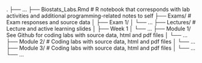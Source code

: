 .
├── ...
├── Biostats_Labs.Rmd   # R notebook that corresponds with lab activities and additional programming-related notes to self
├── Exams/              # Exam responses and source data
│     ├── Exam 1/ 
│     └── ...
├── Lectures/           # Lecture and active learning slides
│     ├── Week 1 
│     └── ...
├── Module 1/          See Github for coding labs with source data, html and pdf files
│     └── ...
├── Module 2/           # Coding labs with source data, html and pdf files
│     └── ...
├── Module 3/           # Coding labs with source data, html and pdf files
│     └── ...
└── ...
